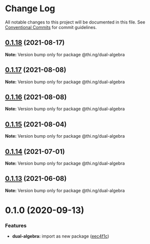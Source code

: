 # Change Log

All notable changes to this project will be documented in this file.
See [Conventional Commits](https://conventionalcommits.org) for commit guidelines.

## [0.1.18](https://github.com/thi-ng/umbrella/compare/@thi.ng/dual-algebra@0.1.17...@thi.ng/dual-algebra@0.1.18) (2021-08-17)

**Note:** Version bump only for package @thi.ng/dual-algebra





## [0.1.17](https://github.com/thi-ng/umbrella/compare/@thi.ng/dual-algebra@0.1.16...@thi.ng/dual-algebra@0.1.17) (2021-08-08)

**Note:** Version bump only for package @thi.ng/dual-algebra





## [0.1.16](https://github.com/thi-ng/umbrella/compare/@thi.ng/dual-algebra@0.1.15...@thi.ng/dual-algebra@0.1.16) (2021-08-08)

**Note:** Version bump only for package @thi.ng/dual-algebra





## [0.1.15](https://github.com/thi-ng/umbrella/compare/@thi.ng/dual-algebra@0.1.14...@thi.ng/dual-algebra@0.1.15) (2021-08-04)

**Note:** Version bump only for package @thi.ng/dual-algebra





## [0.1.14](https://github.com/thi-ng/umbrella/compare/@thi.ng/dual-algebra@0.1.13...@thi.ng/dual-algebra@0.1.14) (2021-07-01)

**Note:** Version bump only for package @thi.ng/dual-algebra





## [0.1.13](https://github.com/thi-ng/umbrella/compare/@thi.ng/dual-algebra@0.1.12...@thi.ng/dual-algebra@0.1.13) (2021-06-08)

**Note:** Version bump only for package @thi.ng/dual-algebra





# 0.1.0 (2020-09-13)


### Features

* **dual-algebra:** import as new package ([eec4f1c](https://github.com/thi-ng/umbrella/commit/eec4f1c588b194711477e5b992206840657d140f))

